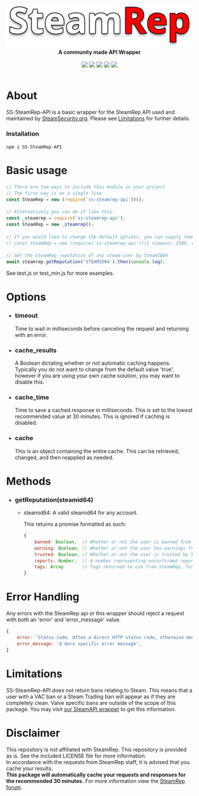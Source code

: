 <div align="center">
  <img src="https://raw.githubusercontent.com/SteamSecurity/ss-steamrep-api/master/images/steamrep-logo.png" width="750"><br>
  <b>A community made API Wrapper</b>
</div>
<br>
<div align="center">
  <img src="https://img.shields.io/npm/dt/ss-steamrep-api?style=for-the-badge">
  <img src="https://img.shields.io/github/contributors/steamsecurity/ss-steamrep-api?style=for-the-badge">
  <img src="https://img.shields.io/github/issues/steamsecurity/ss-steamrep-api?style=for-the-badge">
  <img src="https://img.shields.io/github/languages/code-size/steamsecurity/ss-steamrep-api?style=for-the-badge">
  <img src="https://img.shields.io/github/workflow/status/steamsecurity/ss-steamrep-api/NPM%20Publish?style=for-the-badge">
</div>
<br>

# About

SS-SteamRep-API is a basic wrapper for the SteamRep API used and maintained by [SteamSecurity.org](https://steamsecurity.org).
Please see [Limitations](#limitations) for further details.

### Installation

`npm i SS-SteamRep-API`

# Basic usage

```js
// There are two ways to include this module in your project
// The first way is on a single line
const SteamRep = new (require('ss-steamrep-api'))();

// Alternatively you can do it like this.
const _steamrep = require('ss-steamrep-api');
const SteamRep = new _steamrep();

// If you would like to change the default options, you can supply them in an Object like this:
// const SteamRep = new (require('ss-steamrep-api'))({ timeout: 2500, cache: false });

// Get the SteamRep reputation of any steam user by SteamID64
await steamrep.getReputation('STEAMID64').then(console.log);
```

See test.js or test_min.js for more examples.

# Options

- ### timeout

  Time to wait in milliseconds before canceling the request and returning with an error.

- ### cache_results

  A Boolean dictating whether or not automatic caching happens. Typically you do not want to change from the default value 'true', however if you are using your own cache solution, you may want to disable this.

- ### cache_time

  Time to save a cached response in milliseconds. This is set to the lowest recommended value at 30 minutes.
  This is ignored if caching is disabled.

- ### cache
  This is an object containing the entire cache. This can be retrieved, changed, and then reapplied as needed.

# Methods

- ### getReputation(steamid64)

  - steamid64: A valid steamid64 for any account.

    This returns a promise formatted as such:

    ```js
    {
        banned: Boolean,  // Whether or not the user is banned from SteamRep or it's affiliates
        warning: Boolean, // Whether or not the user has warnings from SteamRep or it's affiliates
        trusted: Boolean, // Whether or not the user is trusted by SteamRep or it's affiliates
        reports: Number,  // A number representing unconfirmed reports on SteamRep
        tags: Array       // Tags returned to use from SteamRep, formatted in a more sane way.
    }
    ```

# Error Handling

Any errors with the SteamRep api or this wrapper should reject a request with both an 'error' and 'error_message' value.

```js
{
	error: 'Status code. Often a direct HTTP status code, otherwise most likely "1"',
	error_message: 'A more specific error message',
}
```

# Limitations

SS-SteamRep-API does not return bans relating to Steam. This means that a user with a VAC ban or a Steam Trading ban will appear as if they are completely clean. Valve specific bans are outside of the scope of this package.
You may visit [our SteamAPI wrapper](https://github.com/SteamSecurity/ss-steam-api) to get this information.

# Disclaimer

This repository is not affiliated with SteamRep. This repository is provided as is. See the included LICENSE file for more information.
<br>In accordance with the requests from SteamRep staff, it is advised that you cache your results.<br>**This package will automatically cache your requests and responses for the recommended 30 minutes.**
For more information view the [SteamRep forum](https://forums.steamrep.com/threads/steamrep-web-api-beta4-legacy-public.114688/).
